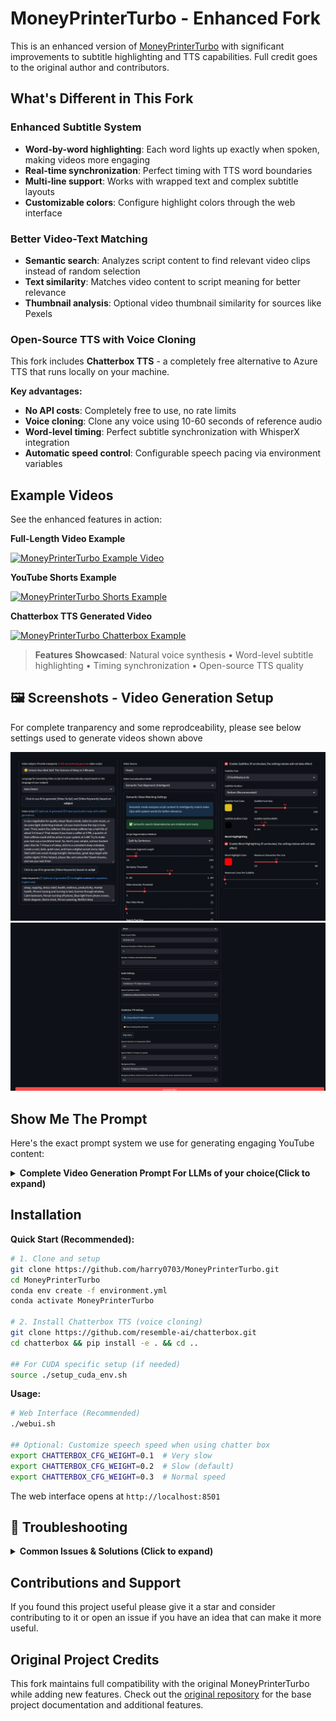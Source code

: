 # MoneyPrinterTurbo - Enhanced Fork

This is an enhanced version of [MoneyPrinterTurbo](https://github.com/harry0703/MoneyPrinterTurbo) with significant improvements to subtitle highlighting and TTS capabilities. Full credit goes to the original author and contributors.

## What's Different in This Fork

### Enhanced Subtitle System
- **Word-by-word highlighting**: Each word lights up exactly when spoken, making videos more engaging
- **Real-time synchronization**: Perfect timing with TTS word boundaries
- **Multi-line support**: Works with wrapped text and complex subtitle layouts
- **Customizable colors**: Configure highlight colors through the web interface

### Better Video-Text Matching
- **Semantic search**: Analyzes script content to find relevant video clips instead of random selection
- **Text similarity**: Matches video content to script meaning for better relevance
- **Thumbnail analysis**: Optional video thumbnail similarity for sources like Pexels 

### Open-Source TTS with Voice Cloning
This fork includes **Chatterbox TTS** - a completely free alternative to Azure TTS that runs locally on your machine.

**Key advantages:**
- **No API costs**: Completely free to use, no rate limits
- **Voice cloning**: Clone any voice using 10-60 seconds of reference audio
- **Word-level timing**: Perfect subtitle synchronization with WhisperX integration
- **Automatic speed control**: Configurable speech pacing via environment variables



## Example Videos

See the enhanced features in action:

**Full-Length Video Example**

[![MoneyPrinterTurbo Example Video](https://img.youtube.com/vi/yXc07ROgj80/maxresdefault.jpg)](https://www.youtube.com/watch?v=yXc07ROgj80)

**YouTube Shorts Example**  

[![MoneyPrinterTurbo Shorts Example](https://img.youtube.com/vi/JBAuXpVHt40/maxresdefault.jpg)](https://www.youtube.com/shorts/JBAuXpVHt40)

**Chatterbox TTS Generated Video**  

[![MoneyPrinterTurbo Chatterbox Example](https://img.youtube.com/vi/ZAttF-cVce8/maxresdefault.jpg)](https://youtube.com/shorts/ZAttF-cVce8?feature=share)

> **Features Showcased**: Natural voice synthesis • Word-level subtitle highlighting • Timing synchronization • Open-source TTS quality

## 🖼️ Screenshots - Video Generation Setup

For complete tranparency and some reprodceability, please see below settings used to generate videos shown above

<div align="center">
<img src="docs/ui_config_1.png" alt="Main Interface" width="800"/>

<img src="docs/ui_config_2.png" alt="Voice Settings" width="800"/>
</div>



## Show Me The Prompt

Here's the exact prompt system we use for generating engaging YouTube content:

<details>
<summary><strong>Complete Video Generation Prompt For LLMs of your choice(Click to expand)</strong></summary>

```
ROLE: You are an expert YouTube scriptwriter and content strategist specializing in creating engaging, science-backed content for a broad audience.

OBJECTIVE: Generate a complete text-based content package for a 5-minute YouTube video. The goal is to select a single, highly engaging topic and create all the necessary assets to produce the video, optimized for audience retention and YouTube's algorithm.

TOPIC SELECTION CRITERIA:
• Trending & Relevant: The topic must have high current interest and search volume
• Broad Appeal: Relatable to a wide audience (productivity, health, personal finance, psychology)
• Science-Based: Grounded in widely accepted, mainstream scientific consensus
• Safe & Non-Controversial: Focus on foundational, actionable knowledge

REQUIRED DELIVERABLES:

1. Video Title Options (3x)
   Goal: Create three distinct, clickable YouTube titles optimized for high CTR
   Style Example: "Rewire Your Anxious Brain in 3 Simple Steps"

2. Full Video Script
   Length: 800-900 words (~5-minute speaking time)
   Format: Single paragraph with proper punctuation for TTS optimization
   Tone: Authoritative yet encouraging, digestible for general audience
   TTS Optimization: End sentences with definitive punctuation for natural breaks

3. Pexels Video Search Keywords
   Structure: Keywords organized by script concepts for visual variety
   Output: Single line separated by commas
   Example: brain animation, neural network, person thinking, scrolling on phone

4. YouTube Description & Hashtags
   Description: SEO-optimized summary (2-3 lines) with clear call-to-action
   Hashtags: 10-15 relevant hashtags for maximum discoverability
```
</details>

##  Installation

**Quick Start (Recommended):**

```bash
# 1. Clone and setup
git clone https://github.com/harry0703/MoneyPrinterTurbo.git
cd MoneyPrinterTurbo
conda env create -f environment.yml
conda activate MoneyPrinterTurbo

# 2. Install Chatterbox TTS (voice cloning)
git clone https://github.com/resemble-ai/chatterbox.git
cd chatterbox && pip install -e . && cd ..

## For CUDA specific setup (if needed)
source ./setup_cuda_env.sh    
```

**Usage:**
```bash
# Web Interface (Recommended)
./webui.sh            

## Optional: Customize speech speed when using chatter box
export CHATTERBOX_CFG_WEIGHT=0.1  # Very slow
export CHATTERBOX_CFG_WEIGHT=0.2  # Slow (default)
export CHATTERBOX_CFG_WEIGHT=0.3  # Normal speed
```

The web interface opens at `http://localhost:8501`

## 🔧 Troubleshooting

<details>
<summary><strong>Common Issues & Solutions (Click to expand)</strong></summary>

**Chatterbox TTS issues:**
- **Garbled audio**: Text automatically preprocessed and chunked for clarity
- **CUDA errors**: System automatically falls back to CPU mode
- **Force CPU mode**: `export CHATTERBOX_DEVICE=cpu`
- **Voice cloning problems**: Ensure audio is clear and single-speaker
- **Speed control**: Use `CHATTERBOX_CFG_WEIGHT` environment variable

**CUDA/cuDNN compatibility issues:**
- **Error**: `libcudnn_ops_infer.so.8: cannot open shared object file`
- **Cause**: Missing cuDNN 8.x libraries required by some packages
- **Solution**: Automatically handled by startup scripts (`setup_cuda_env.sh`)
- **Manual fix**: `pip install nvidia-cudnn-cu12==8.9.2.26`

**MoviePy TextClip issues:**
- **Error**: `got an unexpected keyword argument 'align'`
- **Cause**: Newer MoviePy versions removed the `align` parameter
- **Solution**: Remove or comment out `align` parameter in `TextClip` calls

**General issues:**
- Check that all dependencies are installed correctly
- Ensure your Python environment is activated
- For GPU issues, CPU mode provides a reliable fallback

**Advanced CUDA Setup:**
The project includes automatic CUDA environment configuration:
- `setup_cuda_env.sh` - Shared CUDA environment setup
- `webui.sh` - Web interface with CUDA support

If you encounter CUDA library issues, the startup scripts automatically:
1. Add cuDNN library paths to `LD_LIBRARY_PATH` (Linux) 
2. Set optimal CUDA memory allocation settings

</details>

## Contributions and Support 

If you found this project useful please give it a star and consider contributing to it or open an issue if you have an idea that can make it more useful.

## Original Project Credits

This fork maintains full compatibility with the original MoneyPrinterTurbo while adding new features. Check out the [original repository](https://github.com/harry0703/MoneyPrinterTurbo) for the base project documentation and additional features.
